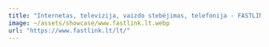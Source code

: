 ```yaml
---
title: "Internetas, televizija, vaizdo stebėjimas, telefonija - FASTLINK"
image: ~/assets/showcase/www.fastlink.lt.webp
url: "https://www.fastlink.lt/lt/"
---
```

